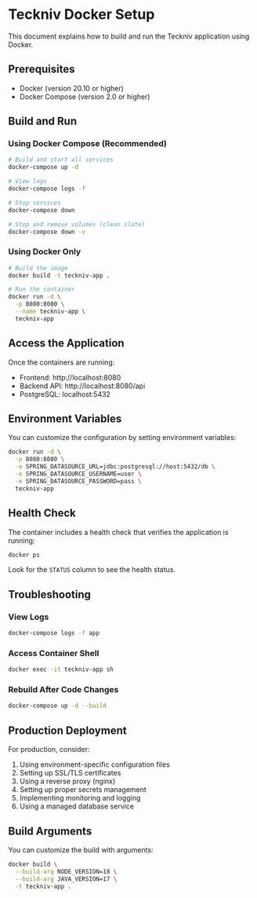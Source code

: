 # Teckniv Docker Setup

This document explains how to build and run the Teckniv application using Docker.

## Prerequisites

- Docker (version 20.10 or higher)
- Docker Compose (version 2.0 or higher)

## Build and Run

### Using Docker Compose (Recommended)

```bash
# Build and start all services
docker-compose up -d

# View logs
docker-compose logs -f

# Stop services
docker-compose down

# Stop and remove volumes (clean slate)
docker-compose down -v
```

### Using Docker Only

```bash
# Build the image
docker build -t teckniv-app .

# Run the container
docker run -d \
  -p 8080:8080 \
  --name teckniv-app \
  teckniv-app
```

## Access the Application

Once the containers are running:
- Frontend: http://localhost:8080
- Backend API: http://localhost:8080/api
- PostgreSQL: localhost:5432

## Environment Variables

You can customize the configuration by setting environment variables:

```bash
docker run -d \
  -p 8080:8080 \
  -e SPRING_DATASOURCE_URL=jdbc:postgresql://host:5432/db \
  -e SPRING_DATASOURCE_USERNAME=user \
  -e SPRING_DATASOURCE_PASSWORD=pass \
  teckniv-app
```

## Health Check

The container includes a health check that verifies the application is running:

```bash
docker ps
```

Look for the `STATUS` column to see the health status.

## Troubleshooting

### View Logs
```bash
docker-compose logs -f app
```

### Access Container Shell
```bash
docker exec -it teckniv-app sh
```

### Rebuild After Code Changes
```bash
docker-compose up -d --build
```

## Production Deployment

For production, consider:

1. Using environment-specific configuration files
2. Setting up SSL/TLS certificates
3. Using a reverse proxy (nginx)
4. Setting up proper secrets management
5. Implementing monitoring and logging
6. Using a managed database service

## Build Arguments

You can customize the build with arguments:

```bash
docker build \
  --build-arg NODE_VERSION=18 \
  --build-arg JAVA_VERSION=17 \
  -t teckniv-app .
```

